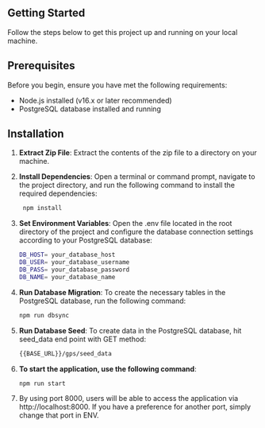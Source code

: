## Getting Started

Follow the steps below to get this project up and running on your local machine.

## Prerequisites
Before you begin, ensure you have met the following requirements:

- Node.js installed (v16.x or later recommended)
- PostgreSQL database installed and running

## Installation
1. **Extract Zip File**: Extract the contents of the zip file to a directory on your machine.

2. **Install Dependencies**: Open a terminal or command prompt, navigate to the project directory, and run the following command to install the required dependencies:
   ```bash
    npm install
    ```

3. **Set Environment Variables**: Open the .env file located in the root directory of the project and configure the database connection settings according to your PostgreSQL database:
    ``` bash
    DB_HOST= your_database_host
    DB_USER= your_database_username
    DB_PASS= your_database_password
    DB_NAME= your_database_name
    ```

4. **Run Database Migration**: To create the necessary tables in the PostgreSQL database, run the following command:
    ``` bash
    npm run dbsync
    ```

5. **Run Database Seed**: To create data in the PostgreSQL database, hit seed_data end point with GET method:
    ``` bash
    {{BASE_URL}}/gps/seed_data
    ```

6. **To start the application, use the following command**: 
    ``` bash
    npm run start
    ```

7. By using port 8000, users will be able to access the application via http://localhost:8000. If you have a preference for another port, simply change that port in ENV.


